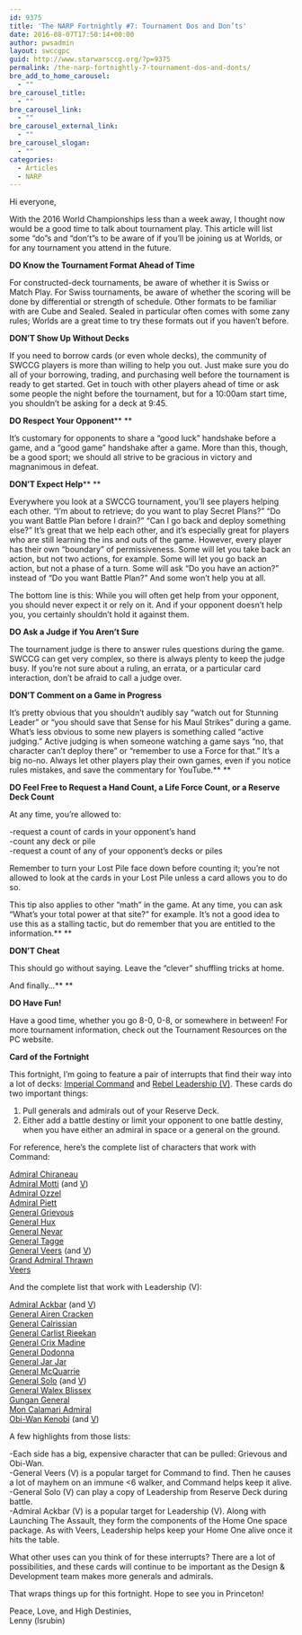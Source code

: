 ```yaml
---
id: 9375
title: 'The NARP Fortnightly #7: Tournament Dos and Don’ts'
date: 2016-08-07T17:50:14+00:00
author: pwsadmin
layout: swccgpc
guid: http://www.starwarsccg.org/?p=9375
permalink: /the-narp-fortnightly-7-tournament-dos-and-donts/
bre_add_to_home_carousel:
  - ""
bre_carousel_title:
  - ""
bre_carousel_link:
  - ""
bre_carousel_external_link:
  - ""
bre_carousel_slogan:
  - ""
categories:
  - Articles
  - NARP
---
```

Hi everyone,

With the 2016 World Championships less than a week away, I thought now would be a good time to talk about tournament play. This article will list some “do”s and “don’t”s to be aware of if you’ll be joining us at Worlds, or for any tournament you attend in the future.

**DO Know the Tournament Format Ahead of Time**

For constructed-deck tournaments, be aware of whether it is Swiss or Match Play. For Swiss tournaments, be aware of whether the scoring will be done by differential or strength of schedule. Other formats to be familiar with are Cube and Sealed. Sealed in particular often comes with some zany rules; Worlds are a great time to try these formats out if you haven’t before.

**DON’T Show Up Without Decks**

If you need to borrow cards (or even whole decks), the community of SWCCG players is more than willing to help you out. Just make sure you do all of your borrowing, trading, and purchasing well before the tournament is ready to get started. Get in touch with other players ahead of time or ask some people the night before the tournament, but for a 10:00am start time, you shouldn’t be asking for a deck at 9:45.

**DO Respect Your Opponent**** **

It’s customary for opponents to share a “good luck” handshake before a game, and a “good game” handshake after a game. More than this, though, be a good sport; we should all strive to be gracious in victory and magnanimous in defeat.

**DON’T Expect Help**** **

Everywhere you look at a SWCCG tournament, you’ll see players helping each other. “I’m about to retrieve; do you want to play Secret Plans?” “Do you want Battle Plan before I drain?” “Can I go back and deploy something else?” It’s great that we help each other, and it’s especially great for players who are still learning the ins and outs of the game. However, every player has their own “boundary” of permissiveness. Some will let you take back an action, but not two actions, for example. Some will let you go back an action, but not a phase of a turn. Some will ask “Do you have an action?” instead of “Do you want Battle Plan?” And some won’t help you at all.

The bottom line is this: While you will often get help from your opponent, you should never expect it or rely on it. And if your opponent doesn’t help you, you certainly shouldn’t hold it against them.

**DO Ask a Judge if You Aren’t Sure**

The tournament judge is there to answer rules questions during the game. SWCCG can get very complex, so there is always plenty to keep the judge busy. If you’re not sure about a ruling, an errata, or a particular card interaction, don’t be afraid to call a judge over.

**DON’T Comment on a Game in Progress**

It’s pretty obvious that you shouldn’t audibly say “watch out for Stunning Leader” or “you should save that Sense for his Maul Strikes” during a game. What’s less obvious to some new players is something called “active judging.” Active judging is when someone watching a game says “no, that character can’t deploy there” or “remember to use a Force for that.” It’s a big no-no. Always let other players play their own games, even if you notice rules mistakes, and save the commentary for YouTube.** **

**DO Feel Free to Request a Hand Count, a Life Force Count, or a Reserve Deck Count**

At any time, you’re allowed to:

-request a count of cards in your opponent’s hand  
-count any deck or pile  
-request a count of any of your opponent’s decks or piles

Remember to turn your Lost Pile face down before counting it; you’re not allowed to look at the cards in your Lost Pile unless a card allows you to do so.

This tip also applies to other “math” in the game. At any time, you can ask “What’s your total power at that site?” for example. It’s not a good idea to use this as a stalling tactic, but do remember that you are entitled to the information.** **

**DON’T Cheat**

This should go without saying. Leave the “clever” shuffling tricks at home.

And finally…** **

**DO Have Fun!**

Have a good time, whether you go 8-0, 0-8, or somewhere in between! For more tournament information, check out the Tournament Resources on the PC website.

**Card of the Fortnight**

This fortnight, I’m going to feature a pair of interrupts that find their way into a lot of decks: [Imperial Command](http://www.starwarsccg.org/cardlist-beta/img/DeathStarII-Dark/imperialcommand.gif) and [Rebel Leadership (V)](http://www.starwarsccg.org/cardlist-beta/img/Set3-Light/rebelleadership.gif). These cards do two important things:

  1. Pull generals and admirals out of your Reserve Deck.
  2. Either add a battle destiny or limit your opponent to one battle destiny, when you have either an admiral in space or a general on the ground.

For reference, here’s the complete list of characters that work with Command:

[Admiral Chiraneau](http://www.starwarsccg.org/cardlist-beta/img/DeathStarII-Dark/admiralchiraneau.gif)  
[Admiral Motti](http://www.starwarsccg.org/cardlist-beta/img/Premiere-Dark/admiralmotti.gif) (and [V](http://www.starwarsccg.org/cardlist-beta/img/Set0-Dark/admiralmotti.gif))  
[Admiral Ozzel](http://www.starwarsccg.org/cardlist-beta/img/Hoth-Dark/admiralozzel.gif)  
[Admiral Piett](http://www.starwarsccg.org/cardlist-beta/img/DeathStarII-Dark/admiralpiett.gif)  
[General Grievous](http://www.starwarsccg.org/cardlist-beta/img/Set3-Dark/generalgrievous.gif)  
[General Hux](http://www.starwarsccg.org/cardlist-beta/img/Set4-Dark/generalhux.gif)  
[General Nevar](http://www.starwarsccg.org/cardlist-beta/img/Set2-Dark/generalnevar.gif)  
[General Tagge](http://www.starwarsccg.org/cardlist-beta/img/Premiere-Dark/generaltagge.gif)  
[General Veers](http://www.starwarsccg.org/cardlist-beta/img/Hoth-Dark/generalveers.gif) (and [V](http://www.starwarsccg.org/cardlist-beta/img/Set0-Dark/generalveers.gif))  
[Grand Admiral Thrawn](http://www.starwarsccg.org/cardlist-beta/img/ReflectionsII-Dark/grandadmiralthrawn.gif)  
[Veers](http://www.starwarsccg.org/cardlist-beta/img/Premium-Dark/veers.gif)

And the complete list that work with Leadership (V):

[Admiral Ackbar](http://www.starwarsccg.org/cardlist-beta/img/DeathStarII-Light/admiralackbar.gif) (and [V](http://www.starwarsccg.org/cardlist-beta/img/Set3-Light/admiralackbar.gif))  
[General Airen Cracken](http://www.starwarsccg.org/cardlist-beta/img/Set0-Light/generalairencracken.gif)  
[General Calrissian](http://www.starwarsccg.org/cardlist-beta/img/DeathStarII-Light/generalcalrissian.gif)  
[General Carlist Rieekan](http://www.starwarsccg.org/cardlist-beta/img/Hoth-Light/generalcarlistrieekan.gif)  
[General Crix Madine](http://www.starwarsccg.org/cardlist-beta/img/Endor-Light/generalcrixmadine.gif)  
[General Dodonna](http://www.starwarsccg.org/cardlist-beta/img/Premiere-Light/generaldodonna.gif)  
[General Jar Jar](http://www.starwarsccg.org/cardlist-beta/img/TheedPalace-Light/generaljarjar.gif)  
[General McQuarrie](http://www.starwarsccg.org/cardlist-beta/img/SpecialEdition-Light/generalmcquarrie.gif)  
[General Solo](http://www.starwarsccg.org/cardlist-beta/img/Endor-Light/generalsolo.gif) (and [V](http://www.starwarsccg.org/cardlist-beta/img/Set0-Light/generalsolo.gif))  
[General Walex Blissex](http://www.starwarsccg.org/cardlist-beta/img/DeathStarII-Light/generalwalexblissex.gif)  
[Gungan General](http://www.starwarsccg.org/cardlist-beta/img/TheedPalace-Light/gungangeneral.gif)  
[Mon Calamari Admiral](http://www.starwarsccg.org/cardlist-beta/img/Set3-Light/moncalamariadmiral.gif)  
[Obi-Wan Kenobi](http://www.starwarsccg.org/cardlist-beta/img/Premiere-Light/obiwankenobi.gif) (and [V](http://www.starwarsccg.org/cardlist-beta/img/Set1-Light/obiwankenobi.gif))

A few highlights from those lists:

-Each side has a big, expensive character that can be pulled: Grievous and Obi-Wan.  
-General Veers (V) is a popular target for Command to find. Then he causes a lot of mayhem on an immune <6 walker, and Command helps keep it alive.  
-General Solo (V) can play a copy of Leadership from Reserve Deck during battle.  
-Admiral Ackbar (V) is a popular target for Leadership (V). Along with Launching The Assault, they form the components of the Home One space package. As with Veers, Leadership helps keep your Home One alive once it hits the table.

What other uses can you think of for these interrupts? There are a lot of possibilities, and these cards will continue to be important as the Design & Development team makes more generals and admirals.

That wraps things up for this fortnight. Hope to see you in Princeton!

Peace, Love, and High Destinies,  
Lenny (lsrubin)